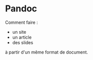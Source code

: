 # Pandoc

Comment faire :

- un site
- un article
- des slides

à partir d'un même format de document.
